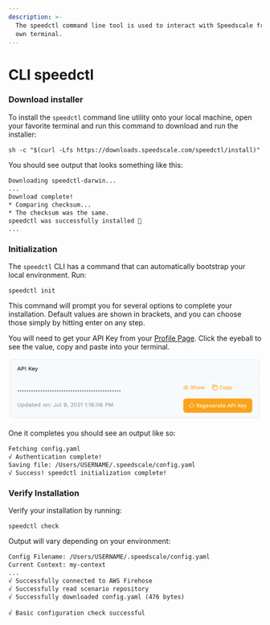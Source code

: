 ```yaml
---
description: >-
  The speedctl command line tool is used to interact with Speedscale from your
  own terminal.
---
```


# CLI speedctl

### Download installer

To install the `speedctl` command line utility onto your local machine, open your favorite terminal and run this command to download and run the installer:

```
sh -c "$(curl -Lfs https://downloads.speedscale.com/speedctl/install)"
```

You should see output that looks something like this:

```
Downloading speedctl-darwin...
...
Download complete!
* Comparing checksum...
* The checksum was the same.
speedctl was successfully installed 🎉
...
```

### Initialization <a href="#part-ii-run-speedctl-initialization" id="part-ii-run-speedctl-initialization"></a>

The `speedctl` CLI has a command that can automatically bootstrap your local environment. Run:

```
speedctl init
```

This command will prompt you for several options to complete your installation. Default values are shown in brackets, and you can choose those simply by hitting enter on any step.

You will need to get your API Key from your [Profile Page](https://app.speedscale.com/profile). Click the eyeball to see the value, copy and paste into your terminal.

![](<../.gitbook/assets/Screen Shot 2021-08-13 at 10.56.03 AM.png>)

One it completes you should see an output like so:

```
Fetching config.yaml
√ Authentication complete!
Saving file: /Users/USERNAME/.speedscale/config.yaml
√ Success! speedctl initialization complete!
```

### Verify Installation

Verify your installation by running:

```
speedctl check
```

Output will vary depending on your environment:

```
Config Filename: /Users/USERNAME/.speedscale/config.yaml
Current Context: my-context
...
√ Successfully connected to AWS Firehose
√ Successfully read scenario repository
√ Successfully downloaded config.yaml (476 bytes)

√ Basic configuration check successful
```
